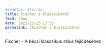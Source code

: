 ```yaml
---
#zenetöri #forrás
title: Fischer a klasszikáról
feed: show
date: 2022-12-23 17:30
permalink: /Fischer a klasszikáról
---
```

Fischer - A bécsi klasszikus stílus fejlődéséhez